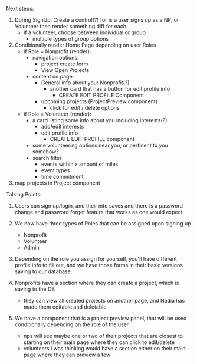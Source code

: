 Next steps:

1. During SignUp: Create a control(?) for is a user signs up as a NP, or Volunteer then render something diff for each
    - if a volunteer, choose between individual or group
        - multiple types of group options
2. Conditionally render Home Page depending on user Roles
    - if Role = Nonprofit (render):
        - navigation options:
            - project create form
            - View Open Projects
        - content on page:
            - General info about your Nonprofit(?)
                - another card that has a button for edit profile info
                    - CREATE EDIT PROFILE Component
            - upcoming projects (ProjectPreview component)
                - click for edit / delete options
    - if Role = Volunteer (render):
        - a card listing some info about you including interests(?)
            - add/edit interests
            - edit profile info
                - CREATE EDIT PROFILE component
        - some volunteering options near you, or pertinent to you somehow?
        - search filter
            - events within x amount of miles
            - event types
            - time commitment
3. map projects in Project component

Talking Points:
1. Users can sign up/login, and their info saves and there is a password change and password forget feature that works as one would expect.

2. We now have three types of Roles that can be assigned upon signing up
    - Nonprofit
    - Volunteer
    - Admin
3. Depending on the role you assign for yourself, you'll have different profile info to fill out, and we have those forms in their basic versions saving to our database.

4. Nonprofits have a section where they can create a project, which is saving to the DB
    - they can view all created projects on another page, and Nadia has made  them editable and deletable

5. We have a component that is a project preview panel, that will be used conditionally depending on the role of the user. 
    - nps will see maybe one or two of their projects that are closest to starting on their main page where they can click to edit/delete
    - volunteers i was thinking would have a section either on their main page where they can preview a few 

